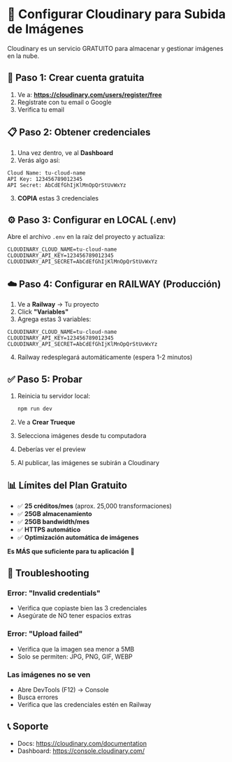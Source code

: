 # 📸 Configurar Cloudinary para Subida de Imágenes

Cloudinary es un servicio GRATUITO para almacenar y gestionar imágenes en la nube.

## 🚀 Paso 1: Crear cuenta gratuita

1. Ve a: **https://cloudinary.com/users/register/free**
2. Regístrate con tu email o Google
3. Verifica tu email

## 📋 Paso 2: Obtener credenciales

1. Una vez dentro, ve al **Dashboard**
2. Verás algo así:

```
Cloud Name: tu-cloud-name
API Key: 123456789012345
API Secret: AbCdEfGhIjKlMnOpQrStUvWxYz
```

3. **COPIA** estas 3 credenciales

## ⚙️ Paso 3: Configurar en LOCAL (.env)

Abre el archivo `.env` en la raíz del proyecto y actualiza:

```env
CLOUDINARY_CLOUD_NAME=tu-cloud-name
CLOUDINARY_API_KEY=123456789012345
CLOUDINARY_API_SECRET=AbCdEfGhIjKlMnOpQrStUvWxYz
```

## ☁️ Paso 4: Configurar en RAILWAY (Producción)

1. Ve a **Railway** → Tu proyecto
2. Click **"Variables"**
3. Agrega estas 3 variables:

```
CLOUDINARY_CLOUD_NAME=tu-cloud-name
CLOUDINARY_API_KEY=123456789012345
CLOUDINARY_API_SECRET=AbCdEfGhIjKlMnOpQrStUvWxYz
```

4. Railway redesplegará automáticamente (espera 1-2 minutos)

## ✅ Paso 5: Probar

1. Reinicia tu servidor local:
   ```bash
   npm run dev
   ```

2. Ve a **Crear Trueque**
3. Selecciona imágenes desde tu computadora
4. Deberías ver el preview
5. Al publicar, las imágenes se subirán a Cloudinary

## 📊 Límites del Plan Gratuito

- ✅ **25 créditos/mes** (aprox. 25,000 transformaciones)
- ✅ **25GB almacenamiento**
- ✅ **25GB bandwidth/mes**
- ✅ **HTTPS automático**
- ✅ **Optimización automática de imágenes**

**Es MÁS que suficiente para tu aplicación** 🎉

## 🔧 Troubleshooting

### Error: "Invalid credentials"
- Verifica que copiaste bien las 3 credenciales
- Asegúrate de NO tener espacios extras

### Error: "Upload failed"
- Verifica que la imagen sea menor a 5MB
- Solo se permiten: JPG, PNG, GIF, WEBP

### Las imágenes no se ven
- Abre DevTools (F12) → Console
- Busca errores
- Verifica que las credenciales estén en Railway

## 📞 Soporte

- Docs: https://cloudinary.com/documentation
- Dashboard: https://console.cloudinary.com/
